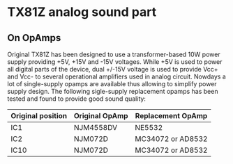 # TX81Z analog sound part

## On OpAmps
Original TX81Z has been designed to use a transformer-based 10W power supply providing +5V, +15V and -15V voltages. While +5V is used to power all digital parts of the device, dual +/-15V voltage is used to provide Vcc+ and Vcc- to several operational amplifiers used in analog circuit. Nowdays a lot of single-supply opamps are available thus allowing to simplify power supply design. The following sigle-supply replacement opamps has been tested and found to provide good sound quality:

|Original position|Original OpAmp|Replacement OpAmp|
|----------|------|------|
|IC1|NJM4558DV|NE5532|
|IC2|NJM072D|MC34072 or AD8532|
|IC10|NJM072D|MC34072 or AD8532|

